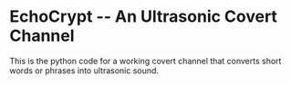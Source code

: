 # EchoCrypt -- An Ultrasonic Covert Channel
This is the python code for a working covert channel that converts short words or phrases into ultrasonic sound.
